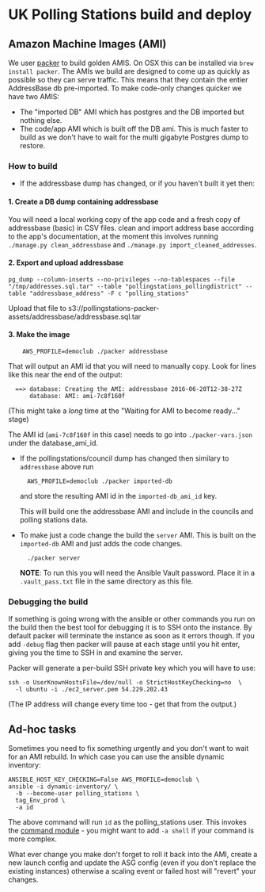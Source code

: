# UK Polling Stations build and deploy

## Amazon Machine Images (AMI)

We user [packer] to build golden AMIS. On OSX this can be installed via `brew
install packer`. The AMIs we build are designed to come up as quickly as
possible so they can serve traffic. This means that they contain the entier
AddressBase db pre-imported. To make code-only changes quicker we have two
AMIS:

- The "imported DB" AMI which has postgres and the DB imported but nothing
  else.
- The code/app AMI which is built off the DB ami. This is much faster to build
  as we don't have to wait for the multi gigabyte Postgres dump to restore.


### How to build

- If the addressbase dump has changed, or if you haven't built it yet then:

#### 1. Create a DB dump containing addressbase

You will need a local working copy of the app code and a fresh copy of addressbase (basic) in CSV files. clean and import address base according to the app's documentation, at the moment this involves running `./manage.py clean_addressbase` and `./manage.py import_cleaned_addresses`.

#### 2. Export and upload addressbase

    pg_dump --column-inserts --no-privileges --no-tablespaces --file "/tmp/addresses.sql.tar" --table "pollingstations_pollingdistrict" --table "addressbase_address" -F c "polling_stations"

Upload that file to s3://pollingstations-packer-assets/addressbase/addressbase.sql.tar

#### 3. Make the image
        AWS_PROFILE=democlub ./packer addressbase

  That will output an AMI id that you will need to manually copy. Look for
  lines like this near the end of the output:

      ==> database: Creating the AMI: addressbase 2016-06-20T12-38-27Z
          database: AMI: ami-7c8f160f

  (This might take a *long* time at the "Waiting for AMI to become ready..."
  stage)

  The AMI id (`ami-7c8f160f` in this case) needs to go into
  `./packer-vars.json` under the database_ami_id.

- If the pollingstations/council dump has changed then similary to
    `addressbase` above run

        AWS_PROFILE=democlub ./packer imported-db

  and store the resulting AMI id in the `imported-db_ami_id` key.

  This will build one the addressbase AMI and include in the councils and
  polling stations data.

- To make just a code change the build the `server` AMI. This is built on the
    `imported-db` AMI and just adds the code changes.

        ./packer server

  **NOTE**: To run this you will need the Ansible Vault password. Place it in
  a `.vault_pass.txt` file in the same directory as this file.

### Debugging the build

If something is going wrong with the ansible or other commands you run on the
build then the best tool for debugging it is to SSH onto the instance. By
default packer will terminate the instance as soon as it errors though. If you
add `-debug` flag then packer will pause at each stage until you hit enter,
giving you the time to SSH in and examine the server.

Packer will generate a per-build SSH private key which you will have to use:

    ssh -o UserKnownHostsFile=/dev/null -o StrictHostKeyChecking=no  \
      -l ubuntu -i ./ec2_server.pem 54.229.202.43

(The IP address will change every time too - get that from the output.)


[packer]: https://www.packer.io/

## Ad-hoc tasks

Sometimes you need to fix something urgently and you don't want to wait for an
AMI rebuild. In which case you can use the ansible dynamic inventory:

    ANSIBLE_HOST_KEY_CHECKING=False AWS_PROFILE=democlub \
    ansible -i dynamic-inventory/ \
      -b --become-user polling_stations \
      tag_Env_prod \
      -a id

The above command will run `id` as the polling_stations user. This invokes the
[command module][ansible_command_module] - you might want to add `-a shell` if
your command is more complex.

What ever change you make don't forget to roll it back into the AMI, create a
new launch config and update the ASG config (even if you don't replace the
existing instances) otherwise a scaling event or failed host will "revert"
your changes.

[ansible_command_module]: http://docs.ansible.com/ansible/command_module.html
